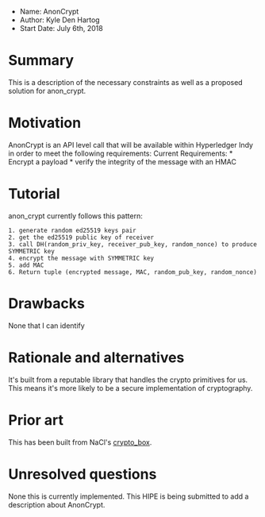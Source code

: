 - Name: AnonCrypt
- Author: Kyle Den Hartog
- Start Date: July 6th, 2018

# Summary
[summary]: #summary

This is a description of the necessary constraints as well as a proposed solution for anon_crypt.

# Motivation
[motivation]: #motivation

AnonCrypt is an API level call that will be available within Hyperledger Indy in order to meet the following requirements:
     Current Requirements:
        * Encrypt a payload
        * verify the integrity of the message with an HMAC

# Tutorial
[tutorial]: #tutorial

anon_crypt currently follows this pattern:

    1. generate random ed25519 keys pair
    2. get the ed25519 public key of receiver
    3. call DH(random_priv_key, receiver_pub_key, random_nonce) to produce SYMMETRIC key
    4. encrypt the message with SYMMETRIC key
    5. add MAC
    6. Return tuple (encrypted message, MAC, random_pub_key, random_nonce)

# Drawbacks
[drawbacks]: #drawbacks

None that I can identify

# Rationale and alternatives
[alternatives]: #alternatives

It's built from a reputable library that handles the crypto primitives for us. This means it's more likely to be a secure implementation of cryptography.

# Prior art
[prior-art]: #prior-art

This has been built from NaCl's [crypto_box](https://nacl.cr.yp.to/box.html).

# Unresolved questions
[unresolved]: #unresolved-questions

None this is currently implemented. This HIPE is being submitted to add a description about AnonCrypt.